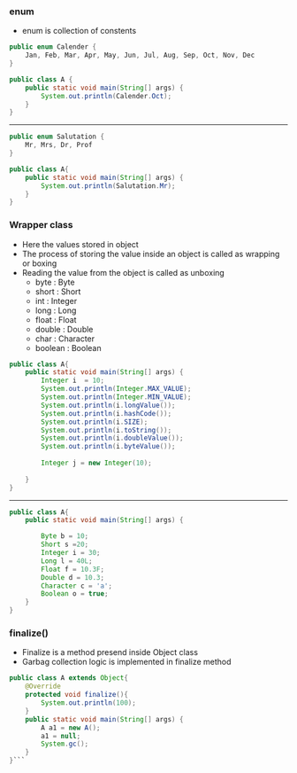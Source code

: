 ### enum ###
* enum is collection of constents 
```java
public enum Calender {
	Jan, Feb, Mar, Apr, May, Jun, Jul, Aug, Sep, Oct, Nov, Dec
}

```
```java
public class A {
	public static void main(String[] args) {
		System.out.println(Calender.Oct);
	}
}
```
---
```java
public enum Salutation {
	Mr, Mrs, Dr, Prof
}
```
```java
public class A{
	public static void main(String[] args) {
		System.out.println(Salutation.Mr);
	}
}
```
### Wrapper class ###
* Here the values stored in object 
* The process of storing the value inside an object is called as wrapping or boxing
* Reading the value from the object is called as unboxing
	* byte : Byte
	* short : Short
	* int : Integer
	* long : Long
	* float : Float
	* double : Double
	* char : Character
	* boolean : Boolean
```java
public class A{
	public static void main(String[] args) {
		Integer i  = 10;
		System.out.println(Integer.MAX_VALUE);
		System.out.println(Integer.MIN_VALUE);
		System.out.println(i.longValue());
		System.out.println(i.hashCode());
		System.out.println(i.SIZE);
		System.out.println(i.toString());
		System.out.println(i.doubleValue());
		System.out.println(i.byteValue());
		
		Integer j = new Integer(10);
		
	}
}

```
---
```java
public class A{
	public static void main(String[] args) {

		Byte b = 10;
		Short s =20;
		Integer i = 30;
		Long l = 40L;
		Float f = 10.3F;
		Double d = 10.3;
		Character c = 'a';
		Boolean o = true;
	}
}
```
### finalize() ###
* Finalize is a method presend inside Object class
* Garbag collection logic is implemented in finalize method

```java
public class A extends Object{
	@Override
	protected void finalize(){
		System.out.println(100);
	}
	public static void main(String[] args) {
		A a1 = new A();
		a1 = null;
		System.gc();
	}
}```
